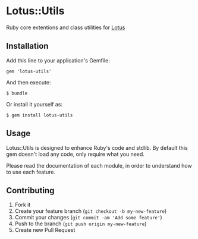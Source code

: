 # Lotus::Utils

Ruby core extentions and class utilities for [Lotus](http://lotusrb.org)

## Installation

Add this line to your application's Gemfile:

    gem 'lotus-utils'

And then execute:

    $ bundle

Or install it yourself as:

    $ gem install lotus-utils

## Usage

Lotus::Utils is designed to enhance Ruby's code and stdlib.
By default this gem doesn't load any code, only require what you need.

Please read the documentation of each module, in order to understand how to use
each feature.

## Contributing

1. Fork it
2. Create your feature branch (`git checkout -b my-new-feature`)
3. Commit your changes (`git commit -am 'Add some feature'`)
4. Push to the branch (`git push origin my-new-feature`)
5. Create new Pull Request
